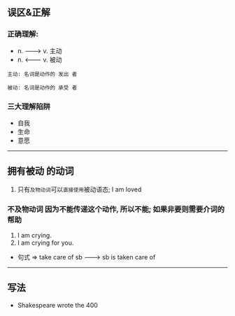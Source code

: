 ## 误区&正解

### 正确理解:

- n.  ---> v. 主动
- n. <--- v. 被动

`主动: 名词是动作的 发出 者`

`被动: 名词是动作的 承受 者`

### 三大理解陷阱
- 自我
- 生命
- 意愿

---

## 拥有被动 的动词

1. 只有`及物动词`可以`直接使用`被动语态; I am loved


### 不及物动词 因为不能传递这个动作, 所以不能;  如果非要则需要介词的帮助

1. I am crying.
2. I am crying for you.

-  句式 => take care of sb ---> sb is taken care of 

----
## 写法
- Shakespeare wrote the 400 